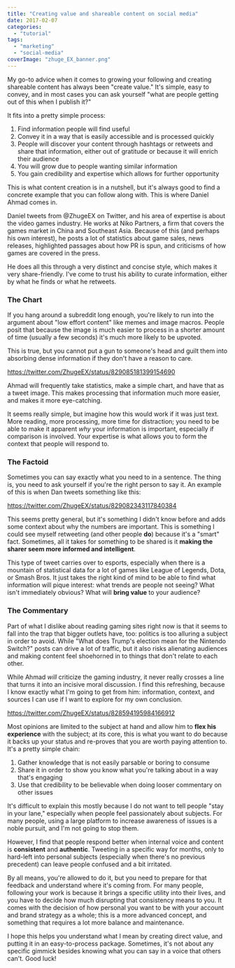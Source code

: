 ```yaml
---
title: "Creating value and shareable content on social media"
date: 2017-02-07
categories: 
  - "tutorial"
tags: 
  - "marketing"
  - "social-media"
coverImage: "zhuge_EX_banner.png"
---
```


My go-to advice when it comes to growing your following and creating shareable content has always been "create value." It's simple, easy to convey, and in most cases you can ask yourself "what are people getting out of this when I publish it?"

It fits into a pretty simple process:

1. Find information people will find useful
2. Convey it in a way that is easily accessible and is processed quickly
3. People will discover your content through hashtags or retweets and share that information, either out of gratitude or because it will enrich their audience
4. You will grow due to people wanting similar information
5. You gain credibility and expertise which allows for further opportunity

This is what content creation is in a nutshell, but it's always good to find a concrete example that you can follow along with. This is where Daniel Ahmad comes in.

Daniel tweets from @ZhugeEX on Twitter, and his area of expertise is about the video games industry. He works at Niko Partners, a firm that covers the games market in China and Southeast Asia. Because of this (and perhaps his own interest), he posts a lot of statistics about game sales, news releases, highlighted passages about how PR is spun, and criticisms of how games are covered in the press.

He does all this through a very distinct and concise style, which makes it very share-friendly. I've come to trust his ability to curate information, either by what he finds or what he retweets.

### The Chart

If you hang around a subreddit long enough, you're likely to run into the argument about "low effort content" like memes and image macros. People posit that because the image is much easier to process in a shorter amount of time (usually a few seconds) it's much more likely to be upvoted.

This is true, but you cannot put a gun to someone's head and guilt them into absorbing dense information if they don't have a reason to care.

https://twitter.com/ZhugeEX/status/829085181399154690

Ahmad will frequently take statistics, make a simple chart, and have that as a tweet image. This makes processing that information much more easier, and makes it more eye-catching.

It seems really simple, but imagine how this would work if it was just text. More reading, more processing, more time for distraction; you need to be able to make it apparent _why_ your information is important, especially if comparison is involved. Your expertise is what allows you to form the context that people will respond to.

### The Factoid

Sometimes you can say exactly what you need to in a sentence. The thing is, you need to ask yourself if you're the right person to say it. An example of this is when Dan tweets something like this:

https://twitter.com/ZhugeEX/status/829082343117840384

This seems pretty general, but it's something I didn't know before and adds some context about why the numbers are important. This is something I could see myself retweeting (and other people **do**) because it's a "smart" fact. Sometimes, all it takes for something to be shared is it **making the sharer seem more informed and intelligent**.

This type of tweet carries over to esports, especially when there is a mountain of statistical data for a lot of games like League of Legends, Dota, or Smash Bros. It just takes the right kind of mind to be able to find what information will pique interest: what trends are people not seeing? What isn't immediately obvious? What will **bring value** to your audience?

### The Commentary

Part of what I dislike about reading gaming sites right now is that it seems to fall into the trap that bigger outlets have, too: politics is too alluring a subject in order to avoid. While "What does Trump's election mean for the Nintendo Switch?" posts can drive a lot of traffic, but it also risks alienating audiences and making content feel shoehorned in to things that don't relate to each other.

While Ahmad _will_ criticize the gaming industry, it never really crosses a line that turns it into an incisive moral discussion. I find this refreshing, because I know exactly what I'm going to get from him: information, context, and sources I can use if I want to explore for my own conclusion.

https://twitter.com/ZhugeEX/status/828594195984166912

Most opinions are limited to the subject at hand and allow him to **flex his experience** with the subject; at its core, this is what you want to do because it backs up your status and re-proves that you are worth paying attention to. It's a pretty simple chain:

1. Gather knowledge that is not easily parsable or boring to consume
2. Share it in order to show you know what you're talking about in a way that's engaging
3. Use that credibility to be believable when doing looser commentary on other issues

It's difficult to explain this mostly because I do not want to tell people "stay in your lane," especially when people feel passionately about subjects. For many people, using a large platform to increase awareness of issues is a noble pursuit, and I'm not going to stop them.

However, I find that people respond better when internal voice and content is **consistent** and **authentic**. Tweeting in a specific way for months, only to hard-left into personal subjects (especially when there's no previous precedent) can leave people confused and a bit irritated.

By all means, you're allowed to do it, but you need to prepare for that feedback and understand where it's coming from. For many people, following your work is because it brings a specific utility into their lives, and you have to decide how much disrupting that consistency means to you. It comes with the decision of how personal you want to be with your account and brand strategy as a whole; this is a more advanced concept, and something that requires a lot more balance and maintenance.

I hope this helps you understand what I mean by creating direct value, and putting it in an easy-to-process package. Sometimes, it's not about any specific gimmick besides knowing what you can say in a voice that others can't. Good luck!
